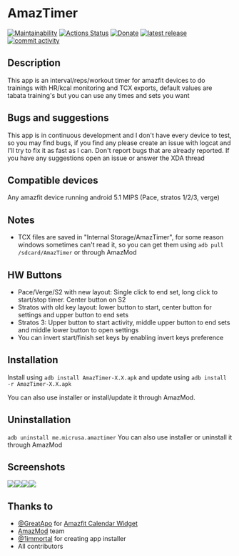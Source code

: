 # AmazTimer
[![Maintainability](https://api.codeclimate.com/v1/badges/9389ce1c8136678546c2/maintainability)](https://codeclimate.com/github/micrusa/AmazTimer/maintainability) [![Actions Status](https://github.com/micrusa/amaztimer/workflows/CI/badge.svg)](https://github.com/micrusa/amaztimer/actions) [![Donate](https://img.shields.io/badge/Donate-PayPal-green.svg)](https://www.paypal.me/migueelcs) [![latest release](https://img.shields.io/github/release/micrusa/AmazTimer.svg?label=latest%20release&style=flat)](https://github.com/micrusa/AmazTimer/releases/latest) [![commit activity](https://img.shields.io/github/commit-activity/m/micrusa/AmazTimer)](https://github.com/micrusa/AmazTimer/commits/master)

## Description
This app is an interval/reps/workout timer for amazfit devices to do trainings with HR/kcal monitoring and TCX exports, default values are tabata training's but you can use any times and sets you want

## Bugs and suggestions
This app is in continuous development and I don't have every device to test, so you may find bugs, if you find any please create an issue with logcat and I'll try to fix it as fast as I can. Don't report bugs that are already reported.
If you have any suggestions open an issue or answer the XDA thread

## Compatible devices
Any amazfit device running android 5.1 MIPS (Pace, stratos 1/2/3, verge)

## Notes
- TCX files are saved in "Internal Storage/AmazTimer", for some reason windows sometimes can't read it, so you can get them using `adb pull /sdcard/AmazTimer` or through AmazMod

## HW Buttons
- Pace/Verge/S2 with new layout: Single click to end set, long click to start/stop timer. Center button on S2
- Stratos with old key layout: lower button to start, center button for settings and upper button to end sets
- Stratos 3: Upper button to start activity, middle upper button to end sets and middle lower button to open settings
- You can invert start/finish set keys by enabling invert keys preference

## Installation
Install using `adb install AmazTimer-X.X.apk` and update using `adb install -r AmazTimer-X.X.apk`

You can also use installer or install/update it through AmazMod.

## Uninstallation
`adb uninstall me.micrusa.amaztimer`
You can also use installer or uninstall it through AmazMod

## Screenshots
<img src="https://github.com/micrusa/AmazTimer/raw/master/screen1.png"/><img src="https://github.com/micrusa/AmazTimer/raw/master/screen2.png"/><img src="https://github.com/micrusa/AmazTimer/raw/master/screen3.png"/><img src="https://github.com/micrusa/AmazTimer/raw/master/screen4.png"/>

## Thanks to
- [@GreatApo](https://github.com/GreatApo) for [Amazfit Calendar Widget](https://github.com/GreatApo/AmazfitPaceCalendarWidget)
- [AmazMod](https://github.com/AmazMod/AmazMod) team
- [@1immortal](https://github.com/1immortal) for creating app installer
- All contributors
